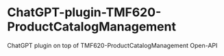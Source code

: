 # ChatGPT-plugin-TMF620-ProductCatalogManagement
ChatGPT plugin on top of TMF620-ProductCatalogManagement Open-API
